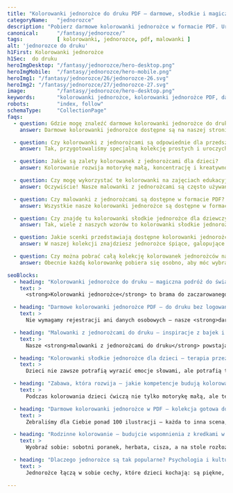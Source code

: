 ```yaml
---
title: "Kolorowanki jednorożce do druku PDF – darmowe, słodkie i magiczne"
categoryName:   "jednorozce"
description: "Pobierz darmowe kolorowanki jednorożce w formacie PDF. Urocze, proste do druku ilustracje idealne dla dzieci – bez logowania i bez ograniczeń. Magiczna zabawa czeka!"
canonical:      "/fantasy/jednorozce/"
tags:           [ kolorowanki, jednorozce, pdf, malowanki ]
alt: 'jednorozce do druku'
h1First: Kolorowanki jednorożce
h1Sec:  do druku
heroImgDesktop: "/fantasy/jednorozce/hero-desktop.png"
heroImgMobile:  "/fantasy/jednorozce/hero-mobile.png"
heroImg1: "/fantasy/jednorozce/26/jednorozce-26.svg"
heroImg2: "/fantasy/jednorozce/27/jednorozce-27.svg"
image:          "/fantasy/jednorozce/hero-desktop.png"
keywords:       "kolorowanki jednorożce, kolorowanki jednorożce PDF, darmowe kolorowanki jednorożce do druku, malowanki z jednorożcami, kolorowanki słodkie jednorożce dla dzieci"
robots:         "index, follow"
schemaType:     "CollectionPage"
faqs:
  - question: Gdzie mogę znaleźć darmowe kolorowanki jednorożce do druku?
    answer: Darmowe kolorowanki jednorożce dostępne są na naszej stronie w formacie PDF – gotowe do natychmiastowego pobrania bez konieczności logowania czy rejestracji. Wystarczy kliknąć i drukować!

  - question: Czy kolorowanki z jednorożcami są odpowiednie dla przedszkolaków?
    answer: Tak, przygotowaliśmy specjalną kolekcję prostych i uroczych wzorów, idealnych dla dzieci w wieku przedszkolnym. Kontury są grube, a kompozycje nieskomplikowane, by zachęcać najmłodszych do samodzielnego kolorowania.

  - question: Jakie są zalety kolorowanek z jednorożcami dla dzieci?
    answer: Kolorowanie rozwija motorykę małą, koncentrację i kreatywność. Obrazki z jednorożcami dodatkowo pobudzają wyobraźnię i dają poczucie zanurzenia w świecie bajek i magii – co działa relaksująco i terapeutycznie.

  - question: Czy mogę wykorzystać te kolorowanki na zajęciach edukacyjnych?
    answer: Oczywiście! Nasze malowanki z jednorożcami są często używane w przedszkolach, szkołach i podczas warsztatów. Można je wykorzystywać jako materiały wspierające rozwój artystyczny i emocjonalny dzieci.

  - question: Czy malowanki z jednorożcami są dostępne w formacie PDF?
    answer: Wszystkie nasze kolorowanki jednorożce są dostępne w formacie PDF. Są gotowe do druku w formacie A4, dzięki czemu wystarczy jeden klik, by cieszyć się wysoką jakością rysunku na papierze.

  - question: Czy znajdę tu kolorowanki słodkie jednorożce dla dziewczynek?
    answer: Tak, wiele z naszych wzorów to kolorowanki słodkie jednorożce z kokardkami, serduszkami, tęczami i innymi motywami uwielbianymi przez dziewczynki. Ale chłopcy też je uwielbiają!

  - question: Jakie scenki przedstawiają dostępne kolorowanki jednorożców?
    answer: W naszej kolekcji znajdziesz jednorożce śpiące, galopujące przez tęczę, odpoczywające w ogrodzie kwiatów, lecące wśród gwiazd czy tańczące na chmurach – każda ilustracja to inna bajka do pokolorowania.

  - question: Czy można pobrać całą kolekcję kolorowanek jednorożców naraz?
    answer: Obecnie każdą kolorowankę pobiera się osobno, aby móc wybrać ulubione scenki. Wkrótce jednak planujemy możliwość pobrania całej kolekcji jako jednej książeczki PDF.

seoBlocks:
  - heading: "Kolorowanki jednorożce do druku – magiczna podróż do świata fantazji"
    text: >
      <strong>Kolorowanki jednorożce</strong> to brama do zaczarowanego świata, w którym nie obowiązują żadne zasady oprócz tych stworzonych przez dziecięcą wyobraźnię. Galopujące przez tęczowe niebo, śpiące wśród chmur czy tańczące wśród gwiazd – nasze jednorożce mają własne historie i czekają, aż Twoje dziecko dopisze je kredką. To nie tylko zabawa, ale rozwijanie wrażliwości, cierpliwości i poczucia estetyki. Idealne na spokojne popołudnia i twórcze poranki.

  - heading: "Darmowe kolorowanki jednorożce PDF – do druku bez logowania i ograniczeń"
    text: >
      Nie wymagamy rejestracji ani danych osobowych – nasze <strong>darmowe kolorowanki jednorożce PDF</strong> możesz pobierać natychmiast. Pliki są zoptymalizowane pod format A4, dzięki czemu drukarka nie ucina żadnych detali, a dzieci mają wygodną przestrzeń do twórczego działania. To świetna opcja zarówno dla rodziców, jak i nauczycieli przedszkoli czy animatorów zabaw.

  - heading: "Malowanki z jednorożcami do druku – inspiracje z bajek i snów"
    text: >
      Nasze <strong>malowanki z jednorożcami do druku</strong> powstają z myślą o tym, co dzieci kochają najbardziej: opowieści. Na jednym z rysunków jednorożec przyjaźni przynosi światło do ciemnego lasu, na innym niesie na grzbiecie małą księżniczkę w stronę zamku z chmur. To nie są tylko obrazki – to zaczątek opowieści, które mogą rozwinąć się przy wspólnym kolorowaniu.

  - heading: "Kolorowanki słodkie jednorożce dla dzieci – terapia przez kolor"
    text: >
      Dzieci nie zawsze potrafią wyrazić emocje słowami, ale potrafią to zrobić poprzez sztukę. <strong>Kolorowanki słodkie jednorożce dla dzieci</strong> mogą pełnić rolę cichej terapii – pomagają wyciszyć się po trudnym dniu, odreagować napięcie i skupić uwagę na przyjemnym, twórczym zadaniu. Rysowanie po konturach w rytmie własnych emocji to doskonała forma samoregulacji.

  - heading: "Zabawa, która rozwija – jakie kompetencje budują kolorowanki?"
    text: >
      Podczas kolorowania dzieci ćwiczą nie tylko motorykę małą, ale też koncentrację, planowanie, rozpoznawanie kolorów, a nawet poczucie estetyki. Kolorując jednorożca galopującego przez łąkę lub śpiącego w kwiecistym sadzie, dziecko uczy się decyzyjności – jaki kolor grzywy, jaka aura? To niewinne pytania, które uruchamiają całe procesy poznawcze.

  - heading: "Darmowe kolorowanki jednorożce w PDF – kolekcja gotowa do druku"
    text: >
      Zebraliśmy dla Ciebie ponad 100 ilustracji – każda to inna scena, inny styl, inne emocje. Od prostych rysunków dla najmłodszych po bardziej szczegółowe wzory dla starszych dzieci. Możesz wydrukować całą książeczkę tematyczną lub wybrać ulubione strony i stworzyć własny zestaw. A wszystko to – bezpłatnie. <strong>Darmowe kolorowanki jednorożce PDF</strong> to nasz wkład w rozwój dziecięcej wyobraźni.

  - heading: "Rodzinne kolorowanie – budujcie wspomnienia z kredkami w dłoni"
    text: >
      Wyobraź sobie: sobotni poranek, herbata, cisza, a na stole rozłożone kartki i kredki. Kolorowanie jednorożców może być nie tylko zabawą dla dziecka, ale wspólnym rytuałem, który wzmacnia więzi. Kiedy rodzic maluje razem z dzieckiem, tworzy nie tylko obrazek, ale też wspomnienie – jedno z tych, które zostają na zawsze. 

  - heading: "Dlaczego jednorożce są tak popularne? Psychologia i kultura dziecięcej fascynacji"
    text: >
      Jednorożce łączą w sobie cechy, które dzieci kochają: są piękne, magiczne i dobre. W bajkach często pomagają bohaterom, leczą, ratują lub prowadzą do celu. Psychologowie podkreślają, że symbol jednorożca działa jak archetyp marzenia i bezpiecznej siły. W świecie, który bywa nieprzewidywalny, jednorożec daje dziecku poczucie kontroli i nadziei. I właśnie dlatego tak chętnie sięgają po <strong>kolorowanki jednorożce</strong> – bo tam wszystko jest możliwe.

---
```

